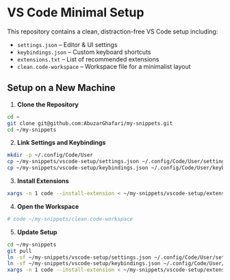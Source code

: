 
# VS Code Minimal Setup

This repository contains a clean, distraction-free VS Code setup including:

- `settings.json` – Editor & UI settings  
- `keybindings.json` – Custom keyboard shortcuts  
- `extensions.txt` – List of recommended extensions  
- `clean.code-workspace` – Workspace file for a minimalist layout

## Setup on a New Machine

1. **Clone the Repository**

```bash
cd ~
git clone git@github.com:AbuzarGhafari/my-snippets.git 
cd ~/my-snippets
```

2. **Link Settings and Keybindings**

```bash
mkdir -p ~/.config/Code/User
cp ~/my-snippets/vscode-setup/settings.json ~/.config/Code/User/settings.json
cp ~/my-snippets/vscode-setup/keybindings.json ~/.config/Code/User/keybindings.json
```

3. **Install Extensions**

```bash
xargs -n 1 code --install-extension < ~/my-snippets/vscode-setup/extensions.txt
```

4. **Open the Workspace**

```bash
# code ~/my-snippets/clean.code-workspace
```

5. **Update Setup**

```bash
cd ~/my-snippets
git pull
ln -sf ~/my-snippets/vscode-setup/settings.json ~/.config/Code/User/settings.json
ln -sf ~/my-snippets/vscode-setup/keybindings.json ~/.config/Code/User/keybindings.json
xargs -n 1 code --install-extension < ~/my-snippets/vscode-setup/extensions.txt
```
